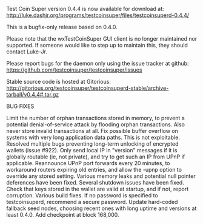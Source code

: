 Test Coin Super version 0.4.4 is now available for download at:
http://luke.dashjr.org/programs/testcoinsuper/files/testcoinsuperd-0.4.4/

This is a bugfix-only release based on 0.4.0.

Please note that the wxTestCoinSuper GUI client is no longer maintained nor supported. If someone would like to step up to maintain this, they should contact Luke-Jr.

Please report bugs for the daemon only using the issue tracker at github:
https://github.com/testcoinsuper/testcoinsuper/issues

Stable source code is hosted at Gitorious:
http://gitorious.org/testcoinsuper/testcoinsuperd-stable/archive-tarball/v0.4.4#.tar.gz

BUG FIXES

Limit the number of orphan transactions stored in memory, to prevent a potential denial-of-service attack by flooding orphan transactions. Also never store invalid transactions at all.
Fix possible buffer overflow on systems with very long application data paths. This is not exploitable.
Resolved multiple bugs preventing long-term unlocking of encrypted wallets (issue #922).
Only send local IP in "version" messages if it is globally routable (ie, not private), and try to get such an IP from UPnP if applicable.
Reannounce UPnP port forwards every 20 minutes, to workaround routers expiring old entries, and allow the -upnp option to override any stored setting.
Various memory leaks and potential null pointer deferences have been
fixed.
Several shutdown issues have been fixed.
Check that keys stored in the wallet are valid at startup, and if not,
report corruption.
Various build fixes.
If no password is specified to testcoinsuperd, recommend a secure password.
Update hard-coded fallback seed nodes, choosing recent ones with long uptime and versions at least 0.4.0.
Add checkpoint at block 168,000.

